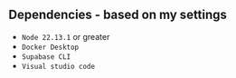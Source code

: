 ## Dependencies - based on my settings
- `Node 22.13.1` or greater 
- `Docker Desktop`
- `Supabase CLI`
- `Visual studio code`
